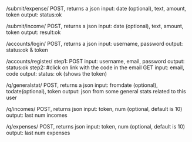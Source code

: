/submit/expense/
  POST, returns a json
  input: date (optional), text, amount, token
  output: status:ok

/submit/income/
  POST, returns a json
  input: date (optional), text, amount, token
  output: result:ok

/accounts/login/
  POST, returns a json
  input: username, password
  output: status:ok & token

/accounts/register/
  step1:
    POST
    input: username, email, password
    output: status:ok
  step2: #click on link with the code in the email
    GET
    input: email, code
    output: status: ok (shows the token)

/q/generalstat/
  POST, returns a json
  input: fromdate (optional), todate(optional), token
  output: json from some general stats related to this user

/q/incomes/
  POST, returns json
  input: token, num (optional, default is 10)
  output: last num incomes

/q/expenses/
  POST, returns json
  input: token, num (optional, default is 10)
  output: last num  expenses